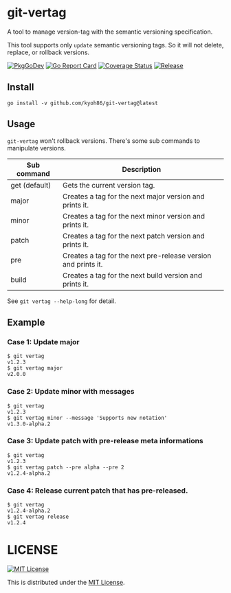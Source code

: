# git-vertag

A tool to manage version-tag with the semantic versioning specification.

This tool supports only `update` semantic versioning tags.
So it will not delete, replace, or rollback versions.

[![PkgGoDev](https://pkg.go.dev/badge/kyoh86/git-vertag)](https://pkg.go.dev/kyoh86/git-vertag)
[![Go Report Card](https://goreportcard.com/badge/github.com/kyoh86/git-vertag)](https://goreportcard.com/report/github.com/kyoh86/git-vertag)
[![Coverage Status](https://img.shields.io/codecov/c/github/kyoh86/git-vertag.svg)](https://codecov.io/gh/kyoh86/git-vertag)
[![Release](https://github.com/kyoh86/git-vertag/workflows/Release/badge.svg)](https://github.com/kyoh86/git-vertag/releases)

## Install

```
go install -v github.com/kyoh86/git-vertag@latest
```

## Usage

`git-vertag` won't rollback versions.
There's some sub commands to manipulate versions.

| Sub command   | Description                                                   |
| ------------- | --------------------------------------------------------------|
| get (default) | Gets the current version tag.                                 |
| major         | Creates a tag for the next major version and prints it.       |
| minor         | Creates a tag for the next minor version and prints it.       |
| patch         | Creates a tag for the next patch version and prints it.       |
| pre           | Creates a tag for the next pre-release version and prints it. |
| build         | Creates a tag for the next build version and prints it.       |

See `git vertag --help-long` for detail.

## Example

### Case 1: Update major

```console
$ git vertag
v1.2.3
$ git vertag major
v2.0.0
```

### Case 2: Update minor with messages

```console
$ git vertag
v1.2.3
$ git vertag minor --message 'Supports new notation'
v1.3.0-alpha.2
```

### Case 3: Update patch with pre-release meta informations

```console
$ git vertag
v1.2.3
$ git vertag patch --pre alpha --pre 2
v1.2.4-alpha.2
```

### Case 4: Release current patch that has pre-released.

```console
$ git vertag
v1.2.4-alpha.2
$ git vertag release
v1.2.4
```

# LICENSE

[![MIT License](http://img.shields.io/badge/license-MIT-blue.svg)](http://www.opensource.org/licenses/MIT)

This is distributed under the [MIT License](http://www.opensource.org/licenses/MIT).

